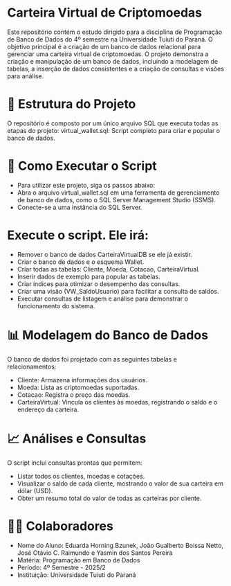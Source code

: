 # Carteira Virtual de Criptomoedas
Este repositório contém o estudo dirigido para a disciplina de Programação de Banco de Dados do 4º semestre na Universidade Tuiuti do Paraná. O objetivo principal é a criação de um banco de dados relacional para gerenciar uma carteira virtual de criptomoedas.
O projeto demonstra a criação e manipulação de um banco de dados, incluindo a modelagem de tabelas, a inserção de dados consistentes e a criação de consultas e visões para análise.

# 📁 Estrutura do Projeto
O repositório é composto por um único arquivo SQL que executa todas as etapas do projeto:
virtual_wallet.sql: Script completo para criar e popular o banco de dados.

# 🚀 Como Executar o Script
+ Para utilizar este projeto, siga os passos abaixo:
+ Abra o arquivo virtual_wallet.sql em uma ferramenta de gerenciamento de banco de dados, como o SQL Server Management Studio (SSMS).
+ Conecte-se a uma instância do SQL Server.
  
# Execute o script. Ele irá:
+ Remover o banco de dados CarteiraVirtualDB se ele já existir.
+ Criar o banco de dados e o esquema Wallet.
+ Criar todas as tabelas: Cliente, Moeda, Cotacao, CarteiraVirtual.
+ Inserir dados de exemplo para popular as tabelas.
+ Criar índices para otimizar o desempenho das consultas.
+ Criar uma visão (VW_SaldoUsuario) para facilitar a consulta de saldos.
+ Executar consultas de listagem e análise para demonstrar o funcionamento do sistema.

# 📊 Modelagem do Banco de Dados
O banco de dados foi projetado com as seguintes tabelas e relacionamentos:

+ Cliente: Armazena informações dos usuários.
+ Moeda: Lista as criptomoedas suportadas.
+ Cotacao: Registra o preço das moedas.
+ CarteiraVirtual: Vincula os clientes às moedas, registrando o saldo e o endereço da carteira.

# 📈 Análises e Consultas
O script inclui consultas prontas que permitem:

+ Listar todos os clientes, moedas e cotações.
+ Visualizar o saldo de cada cliente, mostrando o valor de sua carteira em dólar (USD).
+ Obter um resumo total do valor de todas as carteiras por cliente.

# 👨‍💻 Colaboradores
+ Nome do Aluno: Eduarda Horning Bzunek, João Gualberto Boissa Netto, José Otávio C. Raimundo e Yasmin dos Santos Pereira
+ Matéria: Programação em Banco de Dados
+ Período: 4º Semestre - 2025/2
+ Instituição: Universidade Tuiuti do Paraná
